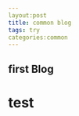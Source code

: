 ```yaml
---
layout:post
title: common blog
tags: try
categories:common
---
```


first Blog
----------

test
====
